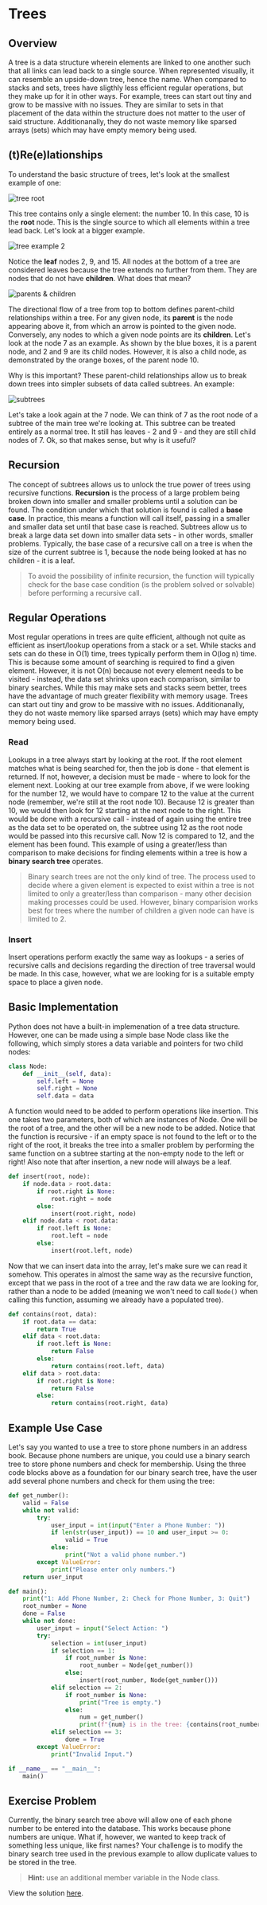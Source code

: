 # Trees

## Overview

A tree is a data structure wherein elements are linked to one another such that all links can lead back to a single source. When represented visually, it can resemble an upside-down tree, hence the name. When compared to stacks and sets, trees have sligthly less efficient regular operations, but they make up for it in other ways. For example, trees can start out tiny and grow to be massive with no issues. They are similar to sets in that placement of the data within the structure does not matter to the user of said structure. Additionanally, they do not waste memory like sparsed arrays (sets) which may have empty memory being used.

## (t)Re(e)lationships

To understand the basic structure of trees, let's look at the smallest example of one:

![tree root](images/tree_root_2.png)

This tree contains only a single element: the number 10. In this case, 10 is the **root** node. This is the single source to which all elements within a tree lead back. Let's look at a bigger example.

![tree example 2](images/tree_root_leaves.png)

Notice the **leaf** nodes 2, 9, and 15. All nodes at the bottom of a tree are considered leaves because the tree extends no further from them. They are nodes that do not have **children**. What does that mean?

![parents & children](images/tree_parent_child.png)

The directional flow of a tree from top to bottom defines parent-child relationships within a tree. For any given node, its **parent** is the node appearing above it, from which an arrow is pointed to the given node. Conversely, any nodes to which a given node points are its **children**. Let's look at the node 7 as an example. As shown by the blue boxes, it is a parent node, and 2 and 9 are its child nodes. However, it is also a child node, as demonstrated by the orange boxes, of the parent node 10.

Why is this important? These parent-child relationships allow us to break down trees into simpler subsets of data called subtrees. An example:

![subtrees](images/tree_main_and_sub.png)

Let's take a look again at the 7 node. We can think of 7 as the root node of a subtree of the main tree we're looking at. This subtree can be treated entirely as a normal tree. It still has leaves - 2 and 9 - and they are still child nodes of 7. Ok, so that makes sense, but why is it useful?

## Recursion

The concept of subtrees allows us to unlock the true power of trees using recursive functions. **Recursion** is the process of a large problem being broken down into smaller and smaller problems until a solution can be found. The condition under which that solution is found is called a **base case**. In practice, this means a function will call itself, passing in a smaller and smaller data set until that base case is reached. Subtrees allow us to break a large data set down into smaller data sets - in other words, smaller problems. Typically, the base case of a recursive call on a tree is when the size of the current subtree is 1, because the node being looked at has no children - it is a leaf.

>To avoid the possibility of infinite recursion, the function will typically check for the base case condition (is the problem solved or solvable) before performing a recursive call.

## Regular Operations

Most regular operations in trees are quite efficient, although not quite as efficient as insert/lookup operations from a stack or a set. While stacks and sets can do these in O(1) time, trees typically perform them in O(log n) time. This is because some amount of searching is required to find a given element. However, it is not O(n) because not every element needs to be visited - instead, the data set shrinks upon each comparison, similar to binary searches. While this may make sets and stacks seem better, trees have the advantage of much greater flexibility with memory usage. Trees can start out tiny and grow to be massive with no issues. Additionanally, they do not waste memory like sparsed arrays (sets) which may have empty memory being used.

### Read

Lookups in a tree always start by looking at the root. If the root element matches what is being searched for, then the job is done - that element is returned. If not, however, a decision must be made - where to look for the element next. Looking at our tree example from above, if we were looking for the number 12, we would have to compare 12 to the value at the current node (remember, we're still at the root node 10). Because 12 is greater than 10, we would then look for 12 starting at the next node to the right. This would be done with a recursive call - instead of again using the entire tree as the data set to be operated on, the subtree using 12 as the root node would be passed into this recursive call. Now 12 is compared to 12, and the element has been found. This example of using a greater/less than comparison to make decisions for finding elements within a tree is how a **binary search tree** operates.

>Binary search trees are not the only kind of tree. The process used to decide where a given element is expected to exist within a tree is not limited to only a greater/less than comparison - many other decision making processes could be used. However, binary comparision works best for trees where the number of children a given node can have is limited to 2.

### Insert

Insert operations perform exactly the same way as lookups - a series of recursive calls and decisions regarding the direction of tree traversal would be made. In this case, however, what we are looking for is a suitable empty space to place a given node.

<!-- ### Update -->

<!-- ### Delete -->

## Basic Implementation

Python does not have a built-in implemenation of a tree data structure. However, one can be made using a simple base Node class like the following, which simply stores a data variable and pointers for two child nodes:

```python
class Node:
    def __init__(self, data):
        self.left = None
        self.right = None
        self.data = data
```

A function would need to be added to perform operations like insertion. This one takes two parameters, both of which are instances of Node. One will be the root of a tree, and the other will be a new node to be added. Notice that the function is recursive - if an empty space is not found to the left or to the right of the root, it breaks the tree into a smaller problem by performing the same function on a subtree starting at the non-empty node to the left or right! Also note that after insertion, a new node will always be a leaf.

```python
def insert(root, node):
    if node.data > root.data:
        if root.right is None:
            root.right = node
        else:
            insert(root.right, node)
    elif node.data < root.data:
        if root.left is None:
            root.left = node
        else:
            insert(root.left, node)
```

Now that we can insert data into the array, let's make sure we can read it somehow. This operates in almost the same way as the recursive function, except that we pass in the root of a tree and the raw data we are looking for, rather than a node to be added (meaning we won't need to call `Node()` when calling this function, assuming we already have a populated tree).

```python
def contains(root, data):
    if root.data == data:
        return True
    elif data < root.data:
        if root.left is None:
            return False
        else:
            return contains(root.left, data)
    elif data > root.data:
        if root.right is None:
            return False
        else:
            return contains(root.right, data)
```

## Example Use Case

Let's say you wanted to use a tree to store phone numbers in an address book. Because phone numbers are unique, you could use a binary search tree to store phone numbers and check for membership. Using the three code blocks above as a foundation for our binary search tree, have the user add several phone numbers and check for them using the tree:

```python
def get_number():
    valid = False
    while not valid:
        try:
            user_input = int(input("Enter a Phone Number: "))
            if len(str(user_input)) == 10 and user_input >= 0:
                valid = True
            else:
                print("Not a valid phone number.")
        except ValueError:
            print("Please enter only numbers.")
    return user_input

def main():
    print("1: Add Phone Number, 2: Check for Phone Number, 3: Quit")
    root_number = None
    done = False
    while not done:
        user_input = input("Select Action: ")
        try:
            selection = int(user_input)
            if selection == 1:
                if root_number is None:
                    root_number = Node(get_number())
                else:
                    insert(root_number, Node(get_number()))
            elif selection == 2:
                if root_number is None:
                    print("Tree is empty.")
                else:
                    num = get_number()
                    print(f"{num} is in the tree: {contains(root_number, num)}")
            elif selection == 3: 
                done = True
        except ValueError:
            print("Invalid Input.")

if __name__ == "__main__":    
    main()
```

## Exercise Problem

Currently, the binary search tree above will allow one of each phone number to be entered into the database. This works because phone numbers are unique. What if, however, we wanted to keep track of something less unique, like first names? Your challenge is to modify the binary search tree used in the previous example to allow duplicate values to be stored in the tree.

>**Hint:** use an additional member variable in the Node class.

View the solution [here](code/3-solution.py).
